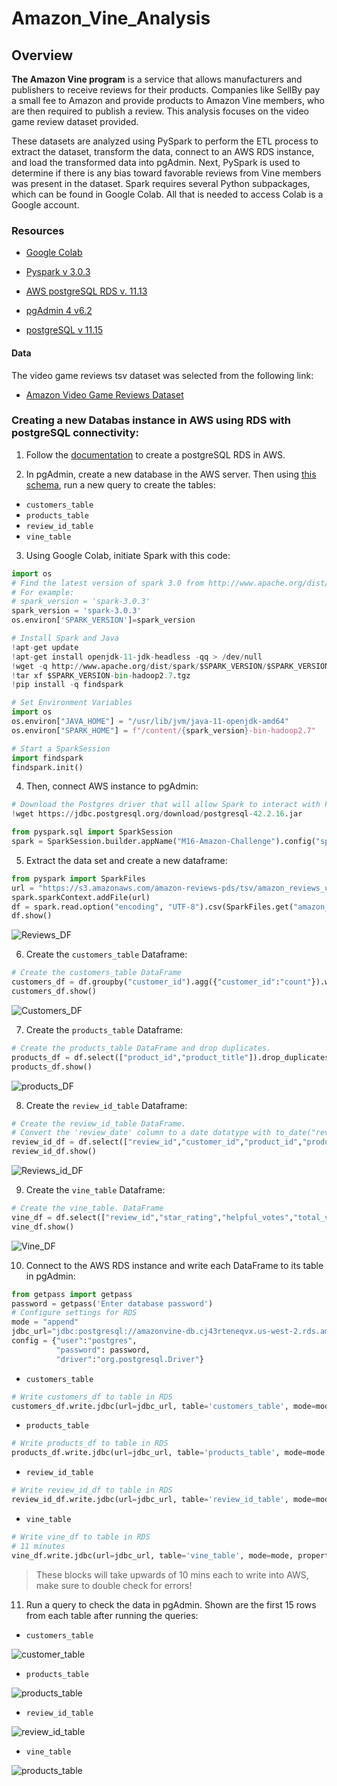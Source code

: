 # Amazon_Vine_Analysis

## Overview

**The Amazon Vine program** is a service that allows manufacturers and publishers to receive reviews for their products. Companies like SellBy pay a small fee to Amazon and provide products to Amazon Vine members, who are then required to publish a review. This analysis focuses on the video game review dataset provided.

These datasets are analyzed using PySpark to perform the ETL process to extract the dataset, transform the data, connect to an AWS RDS instance, and load the transformed data into pgAdmin. Next, PySpark is used to determine if there is any bias toward favorable reviews from Vine members was present in the dataset. Spark requires several Python subpackages, which can be found in Google Colab. All that is needed to access Colab is a Google account. 

### Resources 

- [Google Colab](https://colab.research.google.com/notebooks/welcome.ipynb#scrollTo=5fCEDCU_qrC0)

- [Pyspark v 3.0.3](https://spark.apache.org/docs/3.0.3/api/python/index.html)

- [AWS postgreSQL RDS v. 11.13](https://docs.aws.amazon.com/AmazonRDS/latest/UserGuide/CHAP_GettingStarted.CreatingConnecting.PostgreSQL.html#CHAP_GettingStarted.Connecting.PostgreSQL.pgAdmin)

- [pgAdmin 4 v6.2](https://www.pgadmin.org/docs/pgadmin4/6.2/index.html3)

- [postgreSQL v 11.15](https://www.postgresql.org/docs/11/index.html)

#### Data

The video game reviews tsv dataset was selected from the following link:

- [Amazon Video Game Reviews Dataset](https://s3.amazonaws.com/amazon-reviews-pds/tsv/index.txt)

### Creating a new Databas instance in AWS using RDS with postgreSQL connectivity:

1. Follow the [documentation](https://docs.aws.amazon.com/AmazonRDS/latest/UserGuide/CHAP_GettingStarted.CreatingConnecting.PostgreSQL.html#CHAP_GettingStarted.Connecting.PostgreSQL.pgAdmin) to create a postgreSQL RDS in AWS.

2. In pgAdmin, create a new database in the AWS server. Then using [this schema](\Resources\schemas\challenge_schema.sql), run a new query to create the tables:
  - `customers_table`
  - `products_table`
  - `review_id_table`
  - `vine_table` 

3. Using Google Colab, initiate Spark with this code: 

``` Python
import os
# Find the latest version of spark 3.0 from http://www.apache.org/dist/spark/ and enter as the spark version
# For example:
# spark_version = 'spark-3.0.3'
spark_version = 'spark-3.0.3'
os.environ['SPARK_VERSION']=spark_version

# Install Spark and Java
!apt-get update
!apt-get install openjdk-11-jdk-headless -qq > /dev/null
!wget -q http://www.apache.org/dist/spark/$SPARK_VERSION/$SPARK_VERSION-bin-hadoop2.7.tgz
!tar xf $SPARK_VERSION-bin-hadoop2.7.tgz
!pip install -q findspark

# Set Environment Variables
import os
os.environ["JAVA_HOME"] = "/usr/lib/jvm/java-11-openjdk-amd64"
os.environ["SPARK_HOME"] = f"/content/{spark_version}-bin-hadoop2.7"

# Start a SparkSession
import findspark
findspark.init()
```

4. Then, connect AWS instance to pgAdmin:  

```Python
# Download the Postgres driver that will allow Spark to interact with Postgres.
!wget https://jdbc.postgresql.org/download/postgresql-42.2.16.jar
```
```Python
from pyspark.sql import SparkSession
spark = SparkSession.builder.appName("M16-Amazon-Challenge").config("spark.driver.extraClassPath","/content/postgresql-42.2.16.jar").getOrCreate()
```

5. Extract the data set and create a new dataframe:

```Python
from pyspark import SparkFiles
url = "https://s3.amazonaws.com/amazon-reviews-pds/tsv/amazon_reviews_us_Video_Games_v1_00.tsv.gz"
spark.sparkContext.addFile(url)
df = spark.read.option("encoding", "UTF-8").csv(SparkFiles.get("amazon_reviews_us_Video_Games_v1_00.tsv.gz"), sep="\t", header=True, inferSchema=True)
df.show()
```
![Reviews_DF](Resources/images/Reviews_DF.png)

6. Create the `customers_table` Dataframe:

```Python
# Create the customers_table DataFrame
customers_df = df.groupby("customer_id").agg({"customer_id":"count"}).withColumnRenamed("count(customer_id)", "customer_count")
customers_df.show()
```
![Customers_DF](Resources/images/customer_DF.png)

7. Create the `products_table` Dataframe:

```Python
# Create the products_table DataFrame and drop duplicates. 
products_df = df.select(["product_id","product_title"]).drop_duplicates()
products_df.show()
```
![products_DF](Resources/images/products_DF.png)

8. Create the `review_id_table` Dataframe:

```Python
# Create the review_id_table DataFrame. 
# Convert the 'review_date' column to a date datatype with to_date("review_date", 'yyyy-MM-dd').alias("review_date")
review_id_df = df.select(["review_id","customer_id","product_id","product_parent", to_date("review_date", 'yyyy-MM-dd').alias("review_date")])
review_id_df.show()
```
![Reviews_id_DF](Resources/images/Reviews_id_DF.png)

9. Create the `vine_table` Dataframe:

```Python
# Create the vine_table. DataFrame
vine_df = df.select(["review_id","star_rating","helpful_votes","total_votes","vine","verified_purchase"])
vine_df.show()
```
![Vine_DF](Resources/images/vine_DF.png)

10. Connect to the AWS RDS instance and write each DataFrame to its table in pgAdmin:

```Python
from getpass import getpass
password = getpass('Enter database password')
# Configure settings for RDS
mode = "append"
jdbc_url="jdbc:postgresql://amazonvine-db.cj43rteneqvx.us-west-2.rds.amazonaws.com:5432/postgres"
config = {"user":"postgres", 
          "password": password, 
          "driver":"org.postgresql.Driver"}
```
- `customers_table`

```Python
# Write customers_df to table in RDS
customers_df.write.jdbc(url=jdbc_url, table='customers_table', mode=mode, properties=config)
```

- `products_table`

```Python
# Write products_df to table in RDS
products_df.write.jdbc(url=jdbc_url, table='products_table', mode=mode, properties=config)
```

- `review_id_table`

```Python
# Write review_id_df to table in RDS
review_id_df.write.jdbc(url=jdbc_url, table='review_id_table', mode=mode, properties=config)
```

- `vine_table`

```Python
# Write vine_df to table in RDS
# 11 minutes
vine_df.write.jdbc(url=jdbc_url, table='vine_table', mode=mode, properties=config)
```

> These blocks will take upwards of 10 mins each to write into AWS, make sure to double check for errors!


11. Run a query to check the data in pgAdmin. Shown are the first 15 rows from each table after running the queries:

- `customers_table`

![customer_table](Resources/images/customer_table.png)

- `products_table`

![products_table](Resources/images/products_table.png)

- `review_id_table`

![review_id_table](Resources/images/Reviews_id_table.png)

- `vine_table`

![products_table](Resources/images/products_table.png)


